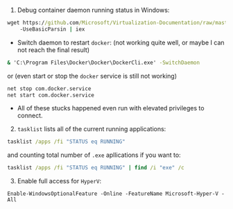 1. Debug container daemon running status in Windows:

```cmd
wget https://github.com/Microsoft/Virtualization-Documentation/raw/master/windows-server-container-tools/Debug-ContainerHost/Debug-ContainerHost.ps1
    -UseBasicParsin | iex
```

- Switch daemon to restart `docker`: (not working quite well, or maybe I can not reach the final result)

```cmd
& 'C:\Program Files\Docker\Docker\DockerCli.exe' -SwitchDaemon
```

or (even start or stop the `docker` service is still not working)

```cmd
net stop com.docker.service
net start com.docker.service
```

- All of these stucks happened even run with elevated privileges to connect.

2. `tasklist` lists all of the current running applications:

```cmd
tasklist /apps /fi "STATUS eq RUNNING"
```

and counting total number of `.exe` apllications if you want to:

```cmd
tasklist /apps /fi "STATUS eq RUNNING" | find /i "exe" /c
```

3. Enable full access for `HyperV`:

```pwsh
Enable-WindowsOptionalFeature -Online -FeatureName Microsoft-Hyper-V -All
```